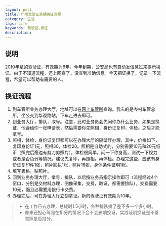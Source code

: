 ```yaml
---
layout: post
title: 广州驾驶证满期换证流程
category: 生活
tags: Life
keywords: 驾驶证,换证
description: 
---
```


## 说明
2010年拿的驾驶证，有效期为6年，今年到期，公安局也有自动发信息过来提示换证。由于不知道流程，还上网查了，没查到准确信息。今天把证换了，记录一下流程，希望可以帮助有需要的人。

## 换证流程

1. 到车管所业务办理大厅，地址可以在[网上车管所][1]查询。我去的是岑村车管总所，坐公交到华观路站，下车走进去即可。
2. 到业务大厅，排队，取号。注意，此时业务员会先问你办什么业务，如果是换证，他会给你一张申请表，然后需要你先照相，身份证复印，体检。之后才能拿号。
3. 照相，体检，身份证复印都可以在办理大厅的隔壁厅办理，其中，价格如下，复印身份证1元，照相30，体检20。照相是自助式的，分别需要10元和20元纸币（照完后旁边有剪刀剪照片）。体检很简单，问一下你身高，测试一下视力或者是否色弱等情况。建议先复印，再照相，再体检。办理完这些，应该有身份证复印件1张，照片回执1张，照片16张，身体条件证明1张。
4. 填写表格，贴照片。
5. 回到业务办理大厅，拿号，排队，以后按业务员指示操作即可（流程经过4个窗口，分别是交材料办理，图像采集，交费，取证，都需要排队）。交费需要10元，而且必需要用银行卡交费。
6. 办理完后，可在办理大厅立刻拿证。新的驾驶证有效期为10年。

> * 在工作日去办理，总耗时1.5小时，各种排队排了差不多一个多小时。
> * 原来还担心驾照在扣分的情况下会不会影响换证，实践证明换证是不看驾照是否扣分。


[1]:http://www.gzjd.gov.cn/cgs/html/operaGuide/gui_expireReplacement.html

